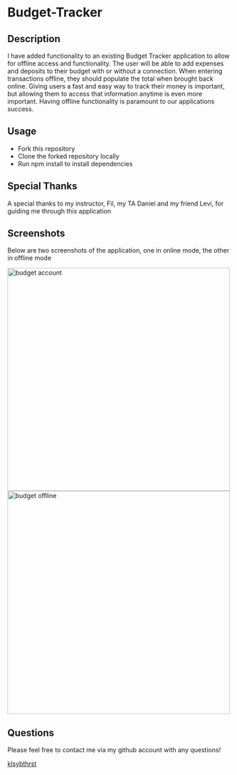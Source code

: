 # Budget-Tracker

<h2>Description</h2>

<p>I have added functionality to an existing Budget Tracker application to allow for offline access and functionality. The user will be able to add expenses and deposits to their budget with or without a connection. When entering transactions offline, they should populate the total when brought back online. Giving users a fast and easy way to track their money is important, but allowing them to access that information anytime is even more important. Having offline functionality is paramount to our applications success.</p>

<h2>Usage</h2>
<ul>
  <li>Fork this repository</li>
  <li>Clone the forked repository locally</li>
  <li>Run npm install to install dependencies</li>
</ul>

<h2>Special Thanks</h2>

<p>A special thanks to my instructor, Fil, my TA Daniel and my friend Levi, for guiding me through this application</p>

<h2>Screenshots</h2>

<p>Below are two screenshots of the application, one in online mode, the other in offline mode</p>

<img src="https://user-images.githubusercontent.com/70531552/99187681-0c16e680-2726-11eb-94e7-088155525a3a.png" alt="budget account" width="500">
<img src="https://user-images.githubusercontent.com/70531552/99187682-10430400-2726-11eb-9f43-fb966a7a4f22.png" alt="budget offline" width="500">

<h2>Questions</h2>

<p>Please feel free to contact me via my github account with any questions!</p>
<a href="https://github.com/klsybthrst">klsybthrst</a>

